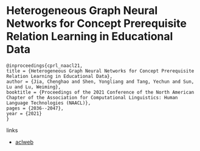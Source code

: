# Heterogeneous Graph Neural Networks for Concept Prerequisite Relation Learning in Educational Data

```
@inproceedings{cprl_naacl21,
title = {Heterogeneous Graph Neural Networks for Concept Prerequisite Relation Learning in Educational Data},
author = {Jia, Chenghao and Shen, Yongliang and Tang, Yechun and Sun, Lu and Lu, Weiming},
booktitle = {Proceedings of the 2021 Conference of the North American Chapter of the Association for Computational Linguistics: Human Language Technologies (NAACL)},
pages = {2036--2047},
year = {2021}
}
```

links
- [aclweb](https://www.aclweb.org/anthology/2021.naacl-main.164/)

